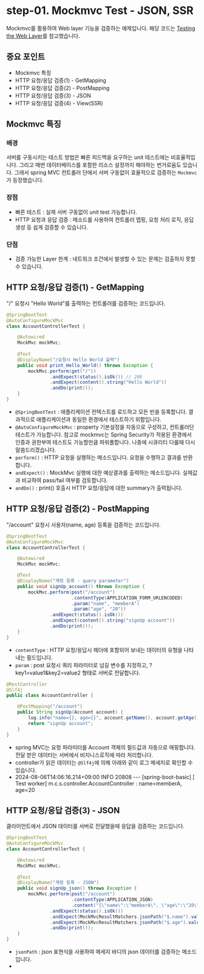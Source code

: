 # step-01. Mockmvc Test - JSON, SSR
Mockmvc를 활용하여 Web layer 기능을 검증하는 예제입니다. 해당 코드는 [Testing the Web Layer](https://spring.io/guides/gs/testing-web)를 참고했습니다.

## 중요 포인트
* Mockmvc 특징
* HTTP 요청/응답 검증(1) - GetMapping
* HTTP 요청/응답 검증(2) - PostMapping
* HTTP 요청/응답 검증(3) - JSON
* HTTP 요청/응답 검증(4) - View(SSR)

## Mockmvc 특징
### 배경
서버를 구동시키는 테스트 방법은 빠른 피드백을 요구하는 unit 테스트에는 비효율적입니다. 그리고 매번 데이터베이스를 포함한 리소스 설정까지 해야하는 번거로움도 있습니다. 그래서 spring MVC 컨트롤러 단에서 서버 구동없이 효율적으로 검증하는 `Mockmvc`가 등장했습니다.

### 장점
* 빠른 테스트 : 실제 서버 구동없이 unit test 가능합니다.
* HTTP 요청과 응답 검증 : 메소드를 사용하여 컨트롤러 맵핑, 요청 처리 로직, 응답 생성 등 쉽게 검증할 수 있습니다.

### 단점
* 검증 가능한 Layer 한계 : 네트워크 조건에서 발생할 수 있는 문제는 검출하지 못할 수 있습니다.

## HTTP 요청/응답 검증(1) - GetMapping
"/" 요청시 "Hello World"를 출력하는 컨트롤러를 검증하는 코드입니다.
```java
@SpringBootTest
@AutoConfigureMockMvc
class AccountControllerTest {

    @Autowired
    MockMvc mockMvc;
    
    @Test
    @DisplayName("/요청시 Hello World 출력")
    public void print_Hello_World() throws Exception {
        mockMvc.perform(get("/")) 
                .andExpect(status().isOk()) // 200
                .andExpect(content().string("Hello World")) 
                .andDo(print());
    }
}
```
* `@SpringBootTest` : 애플리케이션 컨텍스트를 로드하고 모든 빈을 등록합니다. 결과적으로 애플리케이션과 동일한 환경에서 테스트하기 위함입니다.
* `@AutoConfigureMockMvc` : property 기본설정을 자동으로 구성하고, 컨트롤러단 테스트가 가능합니다. 참고로 mockmvc는 Spring Security가 적용된 환경에서 인증과 권한부여 테스트도 가능할만큼 파워풀합니다. 나중에 시큐리티 다룰때 다시 말씀드리겠습니다.
* `perform()` : HTTP 요청을 실행하는 메소드입니다. 요청을 수행하고 결과를 반환합니다.
* `andExpect()` : MockMvc 실행에 대한 예상결과를 출력하는 메소드입니다. 실제값과 비교하여 pass/fail 여부를 검토합니다.
* `andDo()` : print() 호출시 HTTP 요청/응답에 대한 summary가 출력됩니다.


## HTTP 요청/응답 검증(2) - PostMapping
"/account" 요청시 사용자(name, age) 등록을 검증하는 코드입니다.
```java
@SpringBootTest
@AutoConfigureMockMvc
class AccountControllerTest {

    @Autowired
    MockMvc mockMvc;

    @Test
    @DisplayName("계정 등록 - query parameter")
    public void signUp_account() throws Exception {
        mockMvc.perform(post("/account")
                        .contentType(APPLICATION_FORM_URLENCODED)
                        .param("name", "memberA")
                        .param("age", "20"))
                .andExpect(status().isOk())
                .andExpect(content().string("signUp account"))
                .andDo(print());
    }
}
```
* `contentType` : HTTP 요청/응답시 헤더에 포함되어 보내는 데이터의 유형을 나타내는 필드입니다.
* `param` : post 요청시 쿼리 파라미터로 넘길 변수를 지정하고, ?key1=value1&key2=value2 형태로 서버로 전달합니다.

```java
@RestController
@Slf4j
public class AccountController {

    @PostMapping("/account")
    public String signUp(Account account) {
        log.info("name={}, age={}", account.getName(), account.getAge());
        return "signUp account";
    }
}
```
* spring MVC는 요청 파라미터를 Account 객체의 필드값과 자동으로 매핑합니다. 전달 받은 데이터는 서버에서 비지니스로직에 따라 처리합니다.
* controller가 읽은 데이터는 `@Slf4j`에 의해 아래와 같이 로그 메세지로 확인할 수 있습니다.
* 2024-08-06T14:06:16.214+09:00  INFO 20808 --- [spring-boot-basic] [    Test worker] m.c.s.controller.AccountController       : name=memberA, age=20

## HTTP 요청/응답 검증(3) - JSON
클라이언트에서 JSON 데이터를 서버로 전달했을때 응답을 검증하는 코드입니다.
```java
@SpringBootTest
@AutoConfigureMockMvc
class AccountControllerTest {

    @Autowired
    MockMvc mockMvc;
    
    @Test
    @DisplayName("계정 등록 - JSON")
    public void signUp_json() throws Exception {
        mockMvc.perform(post("/account")
                        .contentType(APPLICATION_JSON)
                        .content("{\"name\":\"memberA\", \"age\":\"20\"}"))
                .andExpect(status().isOk())
                .andExpect(MockMvcResultMatchers.jsonPath("$.name").value("memberA"))
                .andExpect(MockMvcResultMatchers.jsonPath("$.age").value("20"))
                .andDo(print());
    }
}
```
* `jsonPath` : json 표현식을 사용하여 메세지 바디의 json 데이터를 검증하는 메소드입니다.
* 